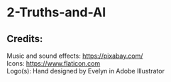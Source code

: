 # 2-Truths-and-AI

## Credits:
Music and sound effects: https://pixabay.com/  
Icons: https://www.flaticon.com  
Logo(s): Hand designed by Evelyn in Adobe Illustrator  